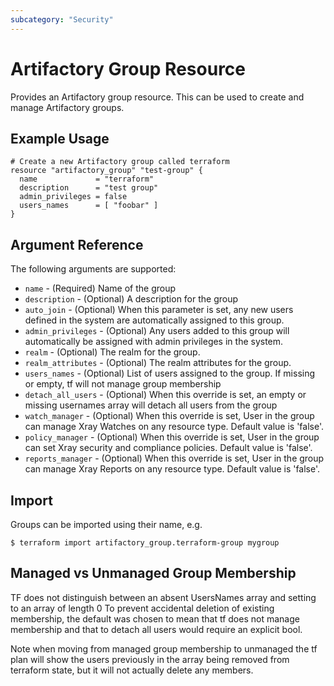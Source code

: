 ```yaml
---
subcategory: "Security"
---
```

# Artifactory Group Resource

Provides an Artifactory group resource. This can be used to create and manage Artifactory groups.

## Example Usage

```hcl
# Create a new Artifactory group called terraform
resource "artifactory_group" "test-group" {
  name             = "terraform"
  description      = "test group"
  admin_privileges = false
  users_names      = [ "foobar" ]
}
```

## Argument Reference

The following arguments are supported:

* `name`                - (Required) Name of the group
* `description`         - (Optional) A description for the group
* `auto_join`           - (Optional) When this parameter is set, any new users defined in the system are automatically assigned to this group.
* `admin_privileges`    - (Optional) Any users added to this group will automatically be assigned with admin privileges in the system.
* `realm`               - (Optional) The realm for the group.
* `realm_attributes`    - (Optional) The realm attributes for the group.
* `users_names`         - (Optional) List of users assigned to the group. If missing or empty, tf will not manage group membership
* `detach_all_users`    - (Optional) When this override is set, an empty or missing usernames array will detach all users from the group
* `watch_manager`       - (Optional) When this override is set, User in the group can manage Xray Watches on any resource type. Default value is 'false'.
* `policy_manager`      - (Optional) When this override is set, User in the group can set Xray security and compliance policies. Default value is 'false'.
* `reports_manager`     - (Optional) When this override is set, User in the group can manage Xray Reports on any resource type. Default value is 'false'.

## Import

Groups can be imported using their name, e.g.

```
$ terraform import artifactory_group.terraform-group mygroup
```


## Managed vs Unmanaged Group Membership
TF does not distinguish between an absent UsersNames array and setting to an array of length 0
To prevent accidental deletion of existing membership, the default was chosen to mean that tf does not manage membership
and that to detach all users would require an explicit bool.

Note when moving from managed group membership to unmanaged the tf plan will show the users previously in the array
being removed from terraform state, but it will not actually delete any members.